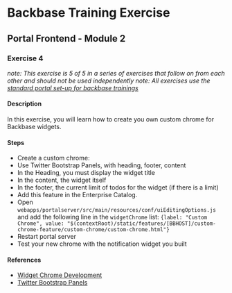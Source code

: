 # Backbase Training Exercise

## Portal Frontend - Module 2

### Exercise 4

_note: This exercise is 5 of 5 in a series of exercises that follow on from each other and should not be used independently_
_note: All exercises use the [standard portal set-up for backbase trainings](https://my.backbase.com/resources/how-to-guides/getting-your-first-launchpad-based-portal-set-up/)_

#### Description

In this exercise, you will learn how to create you own custom chrome for Backbase widgets.

#### Steps

 - Create a custom chrome:
  - Use Twitter Bootstrap Panels, with heading, footer, content
  - In the Heading, you must display the widget title
  - In the content, the widget itself
  - In the footer, the current limit of todos for the widget (if there is a limit)
 - Add this feature in the Enterprise Catalog.
 - Open `webapps/portalserver/src/main/resources/conf/uiEditingOptions.js` and add the following line in the `widgetChrome` list: `{label: "Custom Chrome", value: "$(contextRoot)/static/features/[BBHOST]/custom-chrome-feature/custom-chrome/custom-chrome.html"}`
 - Restart portal server
 - Test your new chrome with the notification widget you built

#### References

 - [Widget Chrome Development](https://my.backbase.com/docs/product-documentation/documentation/portal/5.6.1/widgets_chrome.html)
 - [Twitter Bootstrap Panels](http://getbootstrap.com/components/#panels)
 
 
